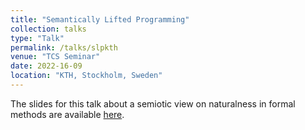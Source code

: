 ```yaml
---
title: "Semantically Lifted Programming"
collection: talks
type: "Talk"
permalink: /talks/slpkth
venue: "TCS Seminar"
date: 2022-16-09
location: "KTH, Stockholm, Sweden"
---
```


The slides for this talk about a semiotic view on naturalness in formal methods are available [here](/files/talk_kth.pdf).
